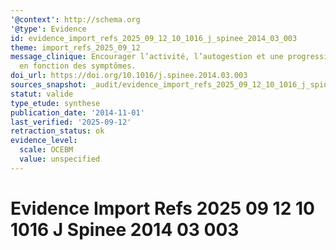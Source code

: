 ```yaml
---
'@context': http://schema.org
'@type': Evidence
id: evidence_import_refs_2025_09_12_10_1016_j_spinee_2014_03_003
theme: import_refs_2025_09_12
message_clinique: Encourager l’activité, l’autogestion et une progression graduée
  en fonction des symptômes.
doi_url: https://doi.org/10.1016/j.spinee.2014.03.003
sources_snapshot: _audit/evidence_import_refs_2025_09_12_10_1016_j_spinee_2014_03_003.json
statut: valide
type_etude: synthese
publication_date: '2014-11-01'
last_verified: '2025-09-12'
retraction_status: ok
evidence_level:
  scale: OCEBM
  value: unspecified
---
```

# Evidence Import Refs 2025 09 12 10 1016 J Spinee 2014 03 003

